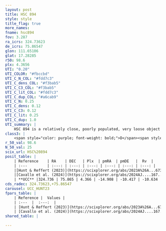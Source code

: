 ```yaml
---
layout: post
title: HSC 894
style: style
title_flag: true
more_names: 
fname: hsc894
fov: 3.287
ra_icrs: 324.73623
de_icrs: 75.86547
glon: 111.65106
glat: 17.28285
r50: 98.6
plx: 4.3656
UTI: "0.20"
UTI_COLOR: "#fbccbd"
UTI_C_N_COL: "#fdd7c3"
UTI_C_dens_COL: "#f3bab5"
UTI_C_C3_COL: "#f3bab5"
UTI_C_lit_COL: "#fdd7c3"
UTI_C_dup_COL: "#a6cab9"
UTI_C_N: 0.25
UTI_C_dens: 0.12
UTI_C_C3: 0.12
UTI_C_lit: 0.25
UTI_C_dup: 1.0
UTI_summary: |
    HSC 894 is a relatively close, poorly populated, very loose object of very low C3 quality. It was recently reported in the literature.
class3: |
    <span style="color: purple; font-weight: bold;">D</span><span style="color: red; font-weight: bold;">C</span>
r_50_val: 98.6
N_50_val: 25
scix_url: HSC%20894
posit_table: |
    | Reference    | RA    | DEC   | Plx  | pmRA  | pmDE   |  Rv  |
    | :---         | :---: | :---: | :---: | :---: | :---: | :---: |
    |[Hunt & Reffert (2023)](https://scixplorer.org/abs/2023A%26A...673A.114H) | 324.057 | 76.358 | 4.346 | -14.888 | -10.611 | -4.88 |
    |[Cavallo et al. (2024)](https://scixplorer.org/abs/2024AJ....167...12C) | 326.797 | 75.373 | 4.361 | -- | -- | -- |
    | **UCC** |324.736 | 75.865 | 4.366 | -14.908 | -10.417 | -10.634 | 
cds_radec: 324.73623,+75.86547
carousel: UCC_HUNT23
fpars_table: |
    | Reference |  Values |
    | :---  |  :---:  |
    | [Hunt & Reffert (2023)](https://scixplorer.org/abs/2023A%26A...673A.114H) | `AV50=0.033, diffAV50=0.214, MOD50=6.803, logAge50=8.769` |
    | [Cavallo et al. (2024)](https://scixplorer.org/abs/2024AJ....167...12C) | `AV50=0.22, dMod50=6.81, logAge50=8.37, [Fe/H]50=0.19` |
shared_table: |
    
---
```

